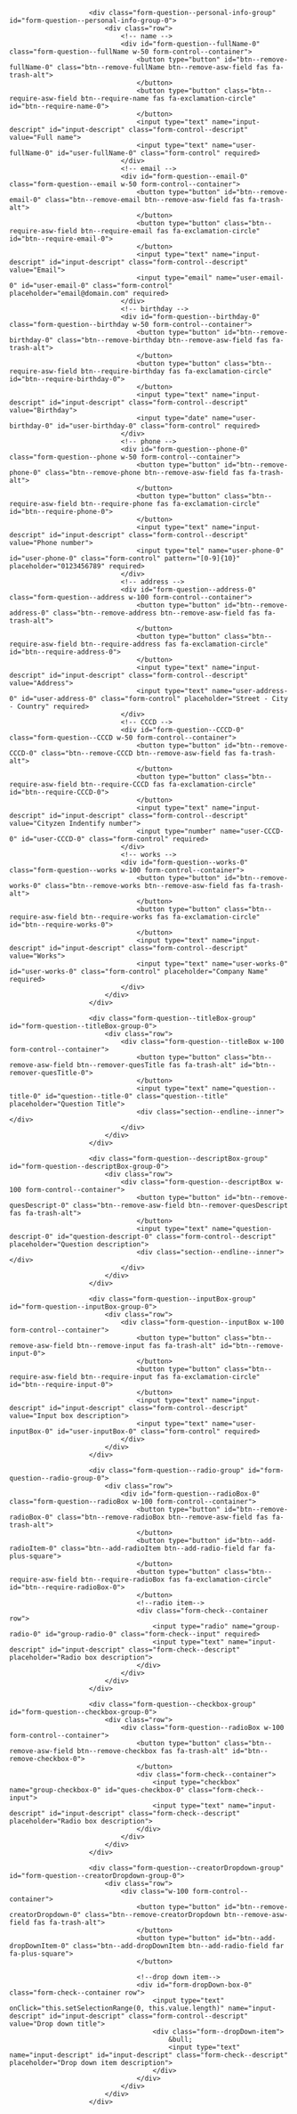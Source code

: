 <!-- Personal info group begin -->
                        <div class="form-question--personal-info-group" id="form-question--personal-info-group-0">
                            <div class="row">
                                <!-- name -->
                                <div id="form-question--fullName-0" class="form-question--fullName w-50 form-control--container">
                                    <button type="button" id="btn--remove-fullName-0" class="btn--remove-fullName btn--remove-asw-field fas fa-trash-alt">
                                    </button>
                                    <button type="button" class="btn--require-asw-field btn--require-name fas fa-exclamation-circle" id="btn--require-name-0">
                                    </button>
                                    <input type="text" name="input-descript" id="input-descript" class="form-control--descript" value="Full name">
                                    <input type="text" name="user-fullName-0" id="user-fullName-0" class="form-control" required>
                                </div>
                                <!-- email -->
                                <div id="form-question--email-0" class="form-question--email w-50 form-control--container">
                                    <button type="button" id="btn--remove-email-0" class="btn--remove-email btn--remove-asw-field fas fa-trash-alt">
                                    </button>
                                    <button type="button" class="btn--require-asw-field btn--require-email fas fa-exclamation-circle" id="btn--require-email-0">
                                    </button>
                                    <input type="text" name="input-descript" id="input-descript" class="form-control--descript" value="Email">
                                    <input type="email" name="user-email-0" id="user-email-0" class="form-control" placeholder="email@domain.com" required>
                                </div>
                                <!-- birthday -->
                                <div id="form-question--birthday-0" class="form-question--birthday w-50 form-control--container">
                                    <button type="button" id="btn--remove-birthday-0" class="btn--remove-birthday btn--remove-asw-field fas fa-trash-alt">
                                    </button>
                                    <button type="button" class="btn--require-asw-field btn--require-birthday fas fa-exclamation-circle" id="btn--require-birthday-0">
                                    </button>
                                    <input type="text" name="input-descript" id="input-descript" class="form-control--descript" value="Birthday">
                                    <input type="date" name="user-birthday-0" id="user-birthday-0" class="form-control" required>
                                </div>
                                <!-- phone -->
                                <div id="form-question--phone-0" class="form-question--phone w-50 form-control--container">
                                    <button type="button" id="btn--remove-phone-0" class="btn--remove-phone btn--remove-asw-field fas fa-trash-alt">
                                    </button>
                                    <button type="button" class="btn--require-asw-field btn--require-phone fas fa-exclamation-circle" id="btn--require-phone-0">
                                    </button>
                                    <input type="text" name="input-descript" id="input-descript" class="form-control--descript" value="Phone number">
                                    <input type="tel" name="user-phone-0" id="user-phone-0" class="form-control" pattern="[0-9]{10}" placeholder="0123456789" required>
                                </div>
                                <!-- address -->
                                <div id="form-question--address-0" class="form-question--address w-100 form-control--container">
                                    <button type="button" id="btn--remove-address-0" class="btn--remove-address btn--remove-asw-field fas fa-trash-alt">
                                    </button>
                                    <button type="button" class="btn--require-asw-field btn--require-address fas fa-exclamation-circle" id="btn--require-address-0">
                                    </button>
                                    <input type="text" name="input-descript" id="input-descript" class="form-control--descript" value="Address">
                                    <input type="text" name="user-address-0" id="user-address-0" class="form-control" placeholder="Street - City - Country" required>
                                </div>
                                <!-- CCCD -->
                                <div id="form-question--CCCD-0" class="form-question--CCCD w-50 form-control--container">
                                    <button type="button" id="btn--remove-CCCD-0" class="btn--remove-CCCD btn--remove-asw-field fas fa-trash-alt">
                                    </button>
                                    <button type="button" class="btn--require-asw-field btn--require-CCCD fas fa-exclamation-circle" id="btn--require-CCCD-0">
                                    </button>
                                    <input type="text" name="input-descript" id="input-descript" class="form-control--descript" value="Cityzen Indentify number">
                                    <input type="number" name="user-CCCD-0" id="user-CCCD-0" class="form-control" required>
                                </div>
                                <!-- works -->
                                <div id="form-question--works-0" class="form-question--works w-100 form-control--container">
                                    <button type="button" id="btn--remove-works-0" class="btn--remove-works btn--remove-asw-field fas fa-trash-alt">
                                    </button>
                                    <button type="button" class="btn--require-asw-field btn--require-works fas fa-exclamation-circle" id="btn--require-works-0">
                                    </button>
                                    <input type="text" name="input-descript" id="input-descript" class="form-control--descript" value="Works">
                                    <input type="text" name="user-works-0" id="user-works-0" class="form-control" placeholder="Company Name" required>
                                </div>
                            </div>
                        </div>
<!-- Personal info group end -->

<!-- Question title begin -->
                        <div class="form-question--titleBox-group" id="form-question--titleBox-group-0">
                            <div class="row">
                                <div class="form-question--titleBox w-100 form-control--container">
                                    <button type="button" class="btn--remove-asw-field btn--remover-quesTitle fas fa-trash-alt" id="btn--remover-quesTitle-0">
                                    </button>
                                    <input type="text" name="question--title-0" id="question--title-0" class="question--title" placeholder="Question Title">
                                    <div class="section--endline--inner"></div>
                                </div>
                            </div>
                        </div> 
<!-- Question title end -->

<!-- Question description begin -->
                        <div class="form-question--descriptBox-group" id="form-question--descriptBox-group-0">
                            <div class="row">
                                <div class="form-question--descriptBox w-100 form-control--container">
                                    <button type="button" id="btn--remove-quesDescript-0" class="btn--remove-asw-field btn--remover-quesDescript fas fa-trash-alt">
                                    </button>
                                    <input type="text" name="question-descript-0" id="question-descript-0" class="form-control--descript" placeholder="Question description">
                                    <div class="section--endline--inner"></div>
                                </div>
                            </div>
                        </div>
<!-- Question description end -->

<!-- Question input begin -->
                        <div class="form-question--inputBox-group" id="form-question--inputBox-group-0">
                            <div class="row">
                                <div class="form-question--inputBox w-100 form-control--container">
                                    <button type="button" class="btn--remove-asw-field btn--remove-input fas fa-trash-alt" id="btn--remove-input-0">
                                    </button>
                                    <button type="button" class="btn--require-asw-field btn--require-input fas fa-exclamation-circle" id="btn--require-input-0">
                                    </button>
                                    <input type="text" name="input-descript" id="input-descript" class="form-control--descript" value="Input box description">
                                    <input type="text" name="user-inputBox-0" id="user-inputBox-0" class="form-control" required>                                    
                                </div>
                            </div>
                        </div>
<!-- Question input end -->

<!-- Question radio begin -->
                        <div class="form-question--radio-group" id="form-question--radio-group-0">
                            <div class="row">
                                <div id="form-question--radioBox-0" class="form-question--radioBox w-100 form-control--container">
                                    <button type="button" id="btn--remove-radioBox-0" class="btn--remove-radioBox btn--remove-asw-field fas fa-trash-alt">
                                    </button>
                                    <button type="button" id="btn--add-radioItem-0" class="btn--add-radioItem btn--add-radio-field far fa-plus-square">
                                    </button>
                                    <button type="button" class="btn--require-asw-field btn--require-radioBox fas fa-exclamation-circle" id="btn--require-radioBox-0">
                                    </button>
                                    <!--radio item-->
                                    <div class="form-check--container row">
                                        <input type="radio" name="group-radio-0" id="group-radio-0" class="form-check--input" required>                                       
                                        <input type="text" name="input-descript" id="input-descript" class="form-check--descript" placeholder="Radio box description">
                                    </div>
                                </div>
                            </div>
                        </div>
<!-- Question radio end -->

<!-- Question checkbox begin -->
                        <div class="form-question--checkbox-group" id="form-question--checkbox-group-0">
                            <div class="row">
                                <div class="form-question--radioBox w-100 form-control--container">
                                    <button type="button" class="btn--remove-asw-field btn--remove-checkbox fas fa-trash-alt" id="btn--remove-checkbox-0">
                                    </button>
                                    <div class="form-check--container">
                                        <input type="checkbox" name="group-checkbox-0" id="ques-checkbox-0" class="form-check--input">                                       
                                        <input type="text" name="input-descript" id="input-descript" class="form-check--descript" placeholder="Radio box description">
                                    </div> 
                                </div>
                            </div>
                        </div>
<!-- Question checkbox end -->


<!-- Question dropDown for Creator begin -->
                        <div class="form-question--creatorDropdown-group" id="form-question--creatorDropdown-group-0">
                            <div class="row">
                                <div class="w-100 form-control--container">
                                    <button type="button" id="btn--remove-creatorDropdown-0" class="btn--remove-creatorDropdown btn--remove-asw-field fas fa-trash-alt">
                                    </button>
                                    <button type="button" id="btn--add-dropDownItem-0" class="btn--add-dropDownItem btn--add-radio-field far fa-plus-square">
                                    </button>
                                    
                                    <!--drop down item-->
                                    <div id="form-dropDown-box-0" class="form-check--container row">
                                        <input type="text" onClick="this.setSelectionRange(0, this.value.length)" name="input-descript" id="input-descript" class="form-control--descript" value="Drop down title">
                                        <div class="form--dropDown-item">
                                            &bull;                                      
                                            <input type="text" name="input-descript" id="input-descript" class="form-check--descript" placeholder="Drop down item description">
                                        </div>
                                    </div>
                                </div>
                            </div>
                        </div>
<!-- Question dropDown for Creator end -->